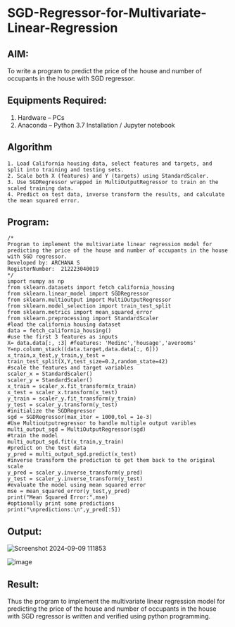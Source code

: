 # SGD-Regressor-for-Multivariate-Linear-Regression

## AIM:
To write a program to predict the price of the house and number of occupants in the house with SGD regressor.

## Equipments Required:
1. Hardware – PCs
2. Anaconda – Python 3.7 Installation / Jupyter notebook

## Algorithm
```
1. Load California housing data, select features and targets, and split into training and testing sets.
2. Scale both X (features) and Y (targets) using StandardScaler.
3. Use SGDRegressor wrapped in MultiOutputRegressor to train on the scaled training data.
4. Predict on test data, inverse transform the results, and calculate the mean squared error.
```
## Program:
```
/*
Program to implement the multivariate linear regression model for predicting the price of the house and number of occupants in the house with SGD regressor.
Developed by: ARCHANA S
RegisterNumber:  212223040019
*/
import numpy as np
from sklearn.datasets import fetch_california_housing
from sklearn.linear_model import SGDRegressor
from sklearn.multioutput import MultiOutputRegressor
from sklearn.model_selection import train_test_split
from sklearn.metrics import mean_squared_error
from sklearn.preprocessing import StandardScaler
#load the california housing dataset
data = fetch_california_housing()
#use the first 3 features as inputs
X= data.data[:, :3] #features: 'Medinc','housage','averooms'
Y=np.column_stack((data.target,data.data[:, 6]))
x_train,x_test,y_train,y_test = train_test_split(X,Y,test_size=0.2,random_state=42)
#scale the features and target variables
scaler_x = StandardScaler()
scaler_y = StandardScaler()
x_train = scaler_x.fit_transform(x_train)
x_test = scaler_x.transform(x_test)
y_train = scaler_y.fit_transform(y_train)
y_test = scaler_y.transform(y_test)
#initialize the SGDRegressor
sgd = SGDRegressor(max_iter = 1000,tol = 1e-3)
#Use Multioutputregressor to handle multiple output varibles
multi_output_sgd = MultiOutputRegressor(sgd)
#train the model
multi_output_sgd.fit(x_train,y_train)
#predict on the test data
y_pred = multi_output_sgd.predict(x_test)
#inverse transform the prediction to get them back to the original scale
y_pred = scaler_y.inverse_transform(y_pred)
y_test = scaler_y.inverse_transform(y_test)
#evaluate the model using mean squared error
mse = mean_squared_error(y_test,y_pred)
print("Mean Squared Error:",mse)
#optionally print some predictions
print("\npredictions:\n",y_pred[:5])
```

## Output:
![Screenshot 2024-09-09 111853](https://github.com/user-attachments/assets/bd9e94c1-7128-4d53-9eec-8c5e5e6f37cd)


![image](https://github.com/user-attachments/assets/da5b9234-3a2f-45b4-a4eb-c761170948ee)




## Result:
Thus the program to implement the multivariate linear regression model for predicting the price of the house and number of occupants in the house with SGD regressor is written and verified using python programming.
